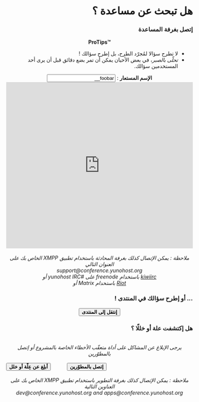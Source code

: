 # <div dir=rtl>هل تبحث عن مساعدة ؟</div>

<h3 dir="rtl">إتصل بغرفة المساعدة</h3>
<center>
<div class="alert alert-info" markdown="1" style="max-width:700px;">
<strong>ProTips™</strong>
<ul dir="rtl" style="text-align:right;">
<li>لا تطرح سؤالا لمُجرّد الطرح، بل إطرح سؤالك !</li>
<li><em>تحلّى بالصبر</em>، في بعض الأحيان يمكن أن تمر بضع دقائق قبل أن يرى أحد المستخدمين سؤالك.</li>
</ul>
</div>
<div dir="rtl"><strong>الإسم المستعار</strong> : <input id="nickname" value="foobar__" type="text">
</div>

<iframe src="https://kiwiirc.com/client/irc.freenode.org/?nick=foobar|?&theme=mini#yunohost" style="border:0; width:100%; height:450px;"></iframe>

</br>
</br>
<div dir="rtl">
<em>ملاحظة : يمكن الإتصال كذلك بغرفة المحادثة باستخدام تطبيق XMPP الخاص بك على العنوان التالي </br>
support@conference.yunohost.org </br>
<a target="_blank" href="https://kiwiirc.com/client/irc.freenode.org/?nick=foobar|?&theme=mini#yunohost">kiwiirc</a>  باستخدام   freenode على #yunohost IRC أو </br>
<a target="_blank" href="https://riot.im/app/#/room/#yunohost:matrix.org">Riot</a> باستخدام Matrix أو </br>
</em>
</div>
</center>

<h3 dir="rtl">... أو إطرح سؤالك في المنتدى !</h3>

<div dir="rtl">
<center>
<button id="goForum" type="button" class="btn btn-success" style="font-weight:bold;">
            <span class="glyphicon glyphicon-comment"></span> إنتقل إلى المنتدى
          </button>
</center>

<h3>هل إكتشفت علة أو خللًا ؟</h3>

<center>
<br>
<em>يرجى الإبلاغ عن المشاكل على أداة متعقّب الأخطاء الخاصة بالمشروع أو إتصل بالمطوّرين</em><br><br>
</div>
<button id="goBugtracker" type="button" class="btn btn-warning" style="font-weight:bold;">
            <span class="glyphicon glyphicon-exclamation-sign"></span> أبلِغ عن عِلّة أو خلل
          </button>
<button id="goDevroom" type="button" class="btn btn-warning" style="font-weight:bold; margin-left:40px">
            <span class="glyphicon glyphicon-comment"></span> إتصل بالمطوّرين
          </button>
</center>
</br>
</br>
<center>
<div dir="rtl">
<em>ملاحظة : يمكن الإتصال كذلك بغرفة التطوير باستخدام تطبيق XMPP الخاص بك على العناوين التالية </br>
dev@conference.yunohost.org and apps@conference.yunohost.org</em>
</center>

<script>
document.getElementById("goForum").onclick = function() {
    window.location.href = "https://forum.yunohost.org/latest";
}
document.getElementById("goBugtracker").onclick = function() {
    window.location.href = "https://github.com/yunohost/issues/issues";
}
document.getElementById("goDevroom").onclick = function() {
    window.location.href = "https://kiwiirc.com/client/irc.freenode.net/yunohost-dev";
}
</script>
